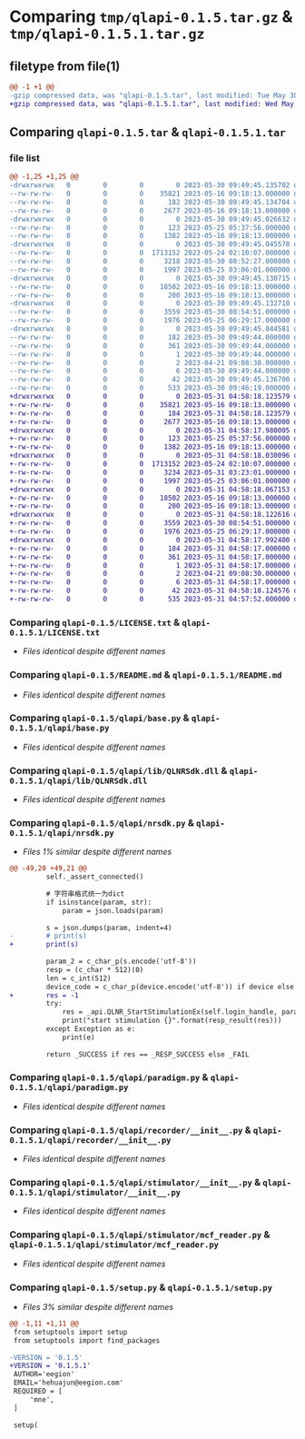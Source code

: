 # Comparing `tmp/qlapi-0.1.5.tar.gz` & `tmp/qlapi-0.1.5.1.tar.gz`

## filetype from file(1)

```diff
@@ -1 +1 @@
-gzip compressed data, was "qlapi-0.1.5.tar", last modified: Tue May 30 09:49:45 2023, max compression
+gzip compressed data, was "qlapi-0.1.5.1.tar", last modified: Wed May 31 04:58:18 2023, max compression
```

## Comparing `qlapi-0.1.5.tar` & `qlapi-0.1.5.1.tar`

### file list

```diff
@@ -1,25 +1,25 @@
-drwxrwxrwx   0        0        0        0 2023-05-30 09:49:45.135702 qlapi-0.1.5/
--rw-rw-rw-   0        0        0    35821 2023-05-16 09:18:13.000000 qlapi-0.1.5/LICENSE.txt
--rw-rw-rw-   0        0        0      182 2023-05-30 09:49:45.134704 qlapi-0.1.5/PKG-INFO
--rw-rw-rw-   0        0        0     2677 2023-05-16 09:18:13.000000 qlapi-0.1.5/README.md
-drwxrwxrwx   0        0        0        0 2023-05-30 09:49:45.026632 qlapi-0.1.5/qlapi/
--rw-rw-rw-   0        0        0      123 2023-05-25 05:37:56.000000 qlapi-0.1.5/qlapi/__init__.py
--rw-rw-rw-   0        0        0     1382 2023-05-16 09:18:13.000000 qlapi-0.1.5/qlapi/base.py
-drwxrwxrwx   0        0        0        0 2023-05-30 09:49:45.045578 qlapi-0.1.5/qlapi/lib/
--rw-rw-rw-   0        0        0  1713152 2023-05-24 02:10:07.000000 qlapi-0.1.5/qlapi/lib/QLNRSdk.dll
--rw-rw-rw-   0        0        0     3218 2023-05-30 08:52:27.000000 qlapi-0.1.5/qlapi/nrsdk.py
--rw-rw-rw-   0        0        0     1997 2023-05-25 03:06:01.000000 qlapi-0.1.5/qlapi/paradigm.py
-drwxrwxrwx   0        0        0        0 2023-05-30 09:49:45.130715 qlapi-0.1.5/qlapi/recorder/
--rw-rw-rw-   0        0        0    18502 2023-05-16 09:18:13.000000 qlapi-0.1.5/qlapi/recorder/__init__.py
--rw-rw-rw-   0        0        0      200 2023-05-16 09:18:13.000000 qlapi-0.1.5/qlapi/rsa.py
-drwxrwxrwx   0        0        0        0 2023-05-30 09:49:45.132710 qlapi-0.1.5/qlapi/stimulator/
--rw-rw-rw-   0        0        0     3559 2023-05-30 08:54:51.000000 qlapi-0.1.5/qlapi/stimulator/__init__.py
--rw-rw-rw-   0        0        0     1976 2023-05-25 06:29:17.000000 qlapi-0.1.5/qlapi/stimulator/mcf_reader.py
-drwxrwxrwx   0        0        0        0 2023-05-30 09:49:45.044581 qlapi-0.1.5/qlapi.egg-info/
--rw-rw-rw-   0        0        0      182 2023-05-30 09:49:44.000000 qlapi-0.1.5/qlapi.egg-info/PKG-INFO
--rw-rw-rw-   0        0        0      361 2023-05-30 09:49:44.000000 qlapi-0.1.5/qlapi.egg-info/SOURCES.txt
--rw-rw-rw-   0        0        0        1 2023-05-30 09:49:44.000000 qlapi-0.1.5/qlapi.egg-info/dependency_links.txt
--rw-rw-rw-   0        0        0        2 2023-04-21 09:08:30.000000 qlapi-0.1.5/qlapi.egg-info/not-zip-safe
--rw-rw-rw-   0        0        0        6 2023-05-30 09:49:44.000000 qlapi-0.1.5/qlapi.egg-info/top_level.txt
--rw-rw-rw-   0        0        0       42 2023-05-30 09:49:45.136700 qlapi-0.1.5/setup.cfg
--rw-rw-rw-   0        0        0      533 2023-05-30 09:46:19.000000 qlapi-0.1.5/setup.py
+drwxrwxrwx   0        0        0        0 2023-05-31 04:58:18.123579 qlapi-0.1.5.1/
+-rw-rw-rw-   0        0        0    35821 2023-05-16 09:18:13.000000 qlapi-0.1.5.1/LICENSE.txt
+-rw-rw-rw-   0        0        0      184 2023-05-31 04:58:18.123579 qlapi-0.1.5.1/PKG-INFO
+-rw-rw-rw-   0        0        0     2677 2023-05-16 09:18:13.000000 qlapi-0.1.5.1/README.md
+drwxrwxrwx   0        0        0        0 2023-05-31 04:58:17.980005 qlapi-0.1.5.1/qlapi/
+-rw-rw-rw-   0        0        0      123 2023-05-25 05:37:56.000000 qlapi-0.1.5.1/qlapi/__init__.py
+-rw-rw-rw-   0        0        0     1382 2023-05-16 09:18:13.000000 qlapi-0.1.5.1/qlapi/base.py
+drwxrwxrwx   0        0        0        0 2023-05-31 04:58:18.030096 qlapi-0.1.5.1/qlapi/lib/
+-rw-rw-rw-   0        0        0  1713152 2023-05-24 02:10:07.000000 qlapi-0.1.5.1/qlapi/lib/QLNRSdk.dll
+-rw-rw-rw-   0        0        0     3234 2023-05-31 03:23:01.000000 qlapi-0.1.5.1/qlapi/nrsdk.py
+-rw-rw-rw-   0        0        0     1997 2023-05-25 03:06:01.000000 qlapi-0.1.5.1/qlapi/paradigm.py
+drwxrwxrwx   0        0        0        0 2023-05-31 04:58:18.067153 qlapi-0.1.5.1/qlapi/recorder/
+-rw-rw-rw-   0        0        0    18502 2023-05-16 09:18:13.000000 qlapi-0.1.5.1/qlapi/recorder/__init__.py
+-rw-rw-rw-   0        0        0      200 2023-05-16 09:18:13.000000 qlapi-0.1.5.1/qlapi/rsa.py
+drwxrwxrwx   0        0        0        0 2023-05-31 04:58:18.122616 qlapi-0.1.5.1/qlapi/stimulator/
+-rw-rw-rw-   0        0        0     3559 2023-05-30 08:54:51.000000 qlapi-0.1.5.1/qlapi/stimulator/__init__.py
+-rw-rw-rw-   0        0        0     1976 2023-05-25 06:29:17.000000 qlapi-0.1.5.1/qlapi/stimulator/mcf_reader.py
+drwxrwxrwx   0        0        0        0 2023-05-31 04:58:17.992400 qlapi-0.1.5.1/qlapi.egg-info/
+-rw-rw-rw-   0        0        0      184 2023-05-31 04:58:17.000000 qlapi-0.1.5.1/qlapi.egg-info/PKG-INFO
+-rw-rw-rw-   0        0        0      361 2023-05-31 04:58:17.000000 qlapi-0.1.5.1/qlapi.egg-info/SOURCES.txt
+-rw-rw-rw-   0        0        0        1 2023-05-31 04:58:17.000000 qlapi-0.1.5.1/qlapi.egg-info/dependency_links.txt
+-rw-rw-rw-   0        0        0        2 2023-04-21 09:08:30.000000 qlapi-0.1.5.1/qlapi.egg-info/not-zip-safe
+-rw-rw-rw-   0        0        0        6 2023-05-31 04:58:17.000000 qlapi-0.1.5.1/qlapi.egg-info/top_level.txt
+-rw-rw-rw-   0        0        0       42 2023-05-31 04:58:18.124576 qlapi-0.1.5.1/setup.cfg
+-rw-rw-rw-   0        0        0      535 2023-05-31 04:57:52.000000 qlapi-0.1.5.1/setup.py
```

### Comparing `qlapi-0.1.5/LICENSE.txt` & `qlapi-0.1.5.1/LICENSE.txt`

 * *Files identical despite different names*

### Comparing `qlapi-0.1.5/README.md` & `qlapi-0.1.5.1/README.md`

 * *Files identical despite different names*

### Comparing `qlapi-0.1.5/qlapi/base.py` & `qlapi-0.1.5.1/qlapi/base.py`

 * *Files identical despite different names*

### Comparing `qlapi-0.1.5/qlapi/lib/QLNRSdk.dll` & `qlapi-0.1.5.1/qlapi/lib/QLNRSdk.dll`

 * *Files identical despite different names*

### Comparing `qlapi-0.1.5/qlapi/nrsdk.py` & `qlapi-0.1.5.1/qlapi/nrsdk.py`

 * *Files 1% similar despite different names*

```diff
@@ -49,20 +49,21 @@
         self._assert_connected()
 
         # 字符串格式统一为dict
         if isinstance(param, str):
             param = json.loads(param)
 
         s = json.dumps(param, indent=4)
-        # print(s)
+        print(s)
 
         param_2 = c_char_p(s.encode('utf-8'))
         resp = (c_char * 512)(0)
         len = c_int(512)
         device_code = c_char_p(device.encode('utf-8')) if device else c_char_p(None)
+        res = -1
         try:
             res = _api.QLNR_StartStimulationEx(self.login_handle, param_2, resp, pointer(len), device_code)
             print("start stimulation {}".format(resp_result(res)))
         except Exception as e:
             print(e)
     
         return _SUCCESS if res == _RESP_SUCCESS else _FAIL
```

### Comparing `qlapi-0.1.5/qlapi/paradigm.py` & `qlapi-0.1.5.1/qlapi/paradigm.py`

 * *Files identical despite different names*

### Comparing `qlapi-0.1.5/qlapi/recorder/__init__.py` & `qlapi-0.1.5.1/qlapi/recorder/__init__.py`

 * *Files identical despite different names*

### Comparing `qlapi-0.1.5/qlapi/stimulator/__init__.py` & `qlapi-0.1.5.1/qlapi/stimulator/__init__.py`

 * *Files identical despite different names*

### Comparing `qlapi-0.1.5/qlapi/stimulator/mcf_reader.py` & `qlapi-0.1.5.1/qlapi/stimulator/mcf_reader.py`

 * *Files identical despite different names*

### Comparing `qlapi-0.1.5/setup.py` & `qlapi-0.1.5.1/setup.py`

 * *Files 3% similar despite different names*

```diff
@@ -1,11 +1,11 @@
 from setuptools import setup
 from setuptools import find_packages
 
-VERSION = '0.1.5'
+VERSION = '0.1.5.1'
 AUTHOR='eegion'
 EMAIL='hehuajun@eegion.com'
 REQUIRED = [
     'mne',
 ]
 
 setup(
```

